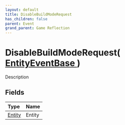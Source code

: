 ```yaml
---
layout: default
title: DisableBuildModeRequest
has_children: false
parent: Event
grand_parent: Game Reflection
---
```

# DisableBuildModeRequest( [ EntityEventBase ](/riftbreaker-wiki/docs/game-reflection/events/entity_event_base/) )
Description 

## Fields

| Type | Name |
|:----------|:--------------|
| [Entity](/riftbreaker-wiki/docs/game-reflection/classes/entity/) | Entity |

